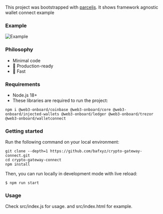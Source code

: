 This project was bootstrapped with [parceljs](https://parceljs.org).
It shows framework agnostic wallet connect example

### Example
![Example](https://github.com/bafxyz/crypro-gateway-connect/blob/main/example/connect.gif?raw=tru)

### Philosophy

- Minimal code
- 🚀 Production-ready
- 💪 Fast

### Requirements

- Node.js 18+
- These libraries are required to run the project:

```shell
npm i @web3-onboard/coinbase @web3-onboard/core @web3-onboard/injected-wallets @web3-onboard/ledger @web3-onboard/trezor @web3-onboard/walletconnect
```

### Getting started

Run the following command on your local environment:

```shell
git clone --depth=1 https://github.com/bafxyz/crypto-gateway-connect.git
cd crypto-gateway-connect
npm install
```

Then, you can run locally in development mode with live reload:

```shell
$ npm run start
```

### Usage

Check src/index.js for usage. and src/index.html for example.